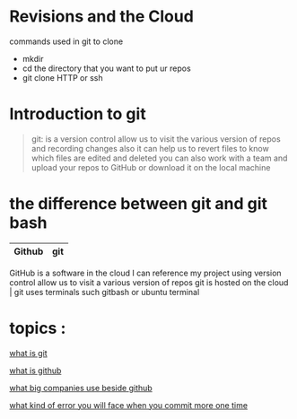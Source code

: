 # Revisions and the Cloud
commands used in git to clone 
- mkdir 
- cd the directory that you want to put ur repos
- git clone HTTP or ssh
#  Introduction to git
> git: is a version control allow us to visit the various version of  repos and recording changes also it can
help us to  revert files  to know which files are edited and deleted  you can also work with a  team and upload
your repos to GitHub or download it on the local machine
#  the difference between git and git bash
Github | git 
------------ | -------------
GitHub is a software in the cloud I can reference my project using version control allow us to visit a various version of  repos 
git is hosted on the cloud | git uses terminals such gitbash  or ubuntu terminal

# topics :
[what is git](https://alaaalmasri12.github.io/learning-journal/git)

[what is github](https://alaaalmasri12.github.io/learning-journal/github)

[what big companies use beside github](https://alaaalmasri12.github.io/learning-journal/open-source-clouds)

[what kind of error you will face when you commit more one time](https://alaaalmasri12.github.io/earning-journal/giterrors)
